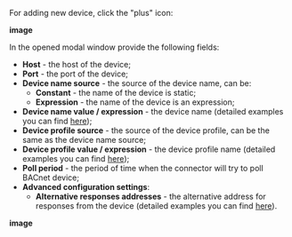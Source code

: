 For adding new device, click the "plus" icon:

**image**

In the opened modal window provide the following fields:
- **Host** - the host of the device;
- **Port** - the port of the device;
- **Device name source** - the source of the device name, can be:
  - **Constant** - the name of the device is static;
  - **Expression** - the name of the device is an expression;
- **Device name value / expression** - the device name (detailed examples you can find [here](/docs/iot-gateway/config/bacnet#examples-device-name-expression-and-device-profile-expression));
- **Device profile source** - the source of the device profile, can be the same as the device name source;
- **Device profile value / expression** - the device profile name (detailed examples you can find [here](/docs/iot-gateway/config/bacnet#examples-device-name-expression-and-device-profile-expression));
- **Poll period** - the period of time when the connector will try to poll BACnet device;
- **Advanced configuration settings**:
  - **Alternative responses addresses** - the alternative address for responses from the device (detailed examples you can find [here](/docs/iot-gateway/config/bacnet#examples-alternative-responses-addresses)).

**image**
